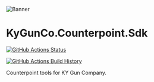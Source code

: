 ![Banner](Images/Banner.png)

# KyGunCo.Counterpoint.Sdk

[![GitHub Actions Status](https://github.com/Username/Project/workflows/Build/badge.svg?branch=main)](https://github.com/Username/Project/actions)

[![GitHub Actions Build History](https://buildstats.info/github/chart/Username/Project?branch=main&includeBuildsFromPullRequest=false)](https://github.com/Username/Project/actions)


Counterpoint tools for KY Gun Company.
